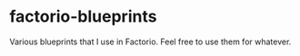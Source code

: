 # factorio-blueprints
Various blueprints that I use in Factorio. Feel free to use them for whatever.
